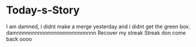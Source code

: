 # Today-s-Story
I am damned, i didnt make a merge yesterday and i didnt get the green box. damnnnnnnnnnnnnnnnnnnnnnnnnnn
Recover my streak
Streak don come back oooo
